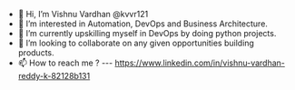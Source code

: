 - 👋 Hi, I’m Vishnu Vardhan @kvvr121
- 👀 I’m interested in Automation, DevOps and Business Architecture.
- 🌱 I’m currently upskilling myself in DevOps by doing python projects.
- 💞️ I’m looking to collaborate on any given opportunities building products.
- 📫 How to reach me ? --- https://www.linkedin.com/in/vishnu-vardhan-reddy-k-82128b131

<!---
kvvr121/kvvr121 is a ✨ special ✨ repository because its `README.md` (this file) appears on your GitHub profile.
You can click the Preview link to take a look at your changes.
--->
